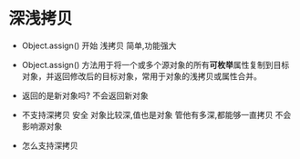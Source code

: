 # 深浅拷贝
- Object.assign() 开始
   浅拷贝  简单,功能强大 

- Object.assign() 方法用于将一个或多个源对象的所有**可枚举**属性复制到目标对象，并返回修改后的目标对象，常用于对象的浅拷贝或属性合并。
- 返回的是新对象吗? 
   不会返回新对象
- 不支持深拷贝 
   安全 对象比较深,值也是对象 管他有多深,都能够一直拷贝 不会影响源对象 
- 怎么支持深拷贝 